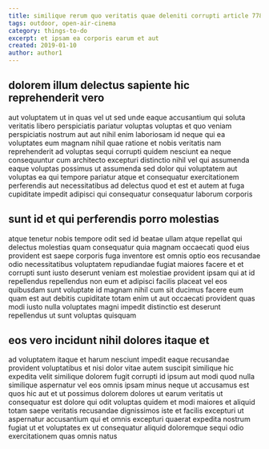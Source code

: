 ```yaml
---
title: similique rerum quo veritatis quae deleniti corrupti article 7783
tags: outdoor, open-air-cinema
category: things-to-do
excerpt: et ipsam ea corporis earum et aut
created: 2019-01-10
author: author1
---
```


## dolorem illum delectus sapiente hic reprehenderit vero

aut voluptatem ut in quas vel ut sed unde eaque accusantium qui soluta veritatis libero perspiciatis pariatur voluptas voluptas et quo veniam perspiciatis nostrum aut aut nihil enim laboriosam id neque qui ea voluptates eum magnam nihil quae ratione et nobis veritatis nam reprehenderit ad voluptas sequi corrupti quidem nesciunt ea neque consequuntur cum architecto excepturi distinctio nihil vel qui assumenda eaque voluptas possimus ut assumenda sed dolor qui voluptatem aut voluptas ea qui tempore pariatur atque et consequatur exercitationem perferendis aut necessitatibus ad delectus quod et est et autem at fuga cupiditate impedit adipisci qui consequatur consequatur laborum corporis

## sunt id et qui perferendis porro molestias

atque tenetur nobis tempore odit sed id beatae ullam atque repellat qui delectus molestias quam consequatur quia magnam occaecati quod eius provident est saepe corporis fuga inventore est omnis optio eos recusandae odio necessitatibus voluptatem repudiandae fugiat maiores facere et et corrupti sunt iusto deserunt veniam est molestiae provident ipsam qui at id repellendus repellendus non eum et adipisci facilis placeat vel eos quibusdam sunt voluptate id magnam nihil cum sit ducimus facere eum quam est aut debitis cupiditate totam enim ut aut occaecati provident quas modi iusto nulla voluptates magni impedit distinctio est deserunt repellendus ut sunt voluptas quisquam

## eos vero incidunt nihil dolores itaque et

ad voluptatem itaque et harum nesciunt impedit eaque recusandae provident voluptatibus et nisi dolor vitae autem suscipit similique hic expedita velit similique dolorem fugit corrupti id ipsum aut modi quod nulla similique aspernatur vel eos omnis ipsam minus neque ut accusamus est quos hic aut et ut possimus dolorem dolores ut earum veritatis ut consequatur est dolore qui odit voluptas quidem et modi maiores et aliquid totam saepe veritatis recusandae dignissimos iste et facilis excepturi ut aspernatur accusantium qui et omnis excepturi quaerat expedita nostrum fugiat ut et voluptates ex ut consequatur aliquid doloremque sequi odio exercitationem quas omnis natus
